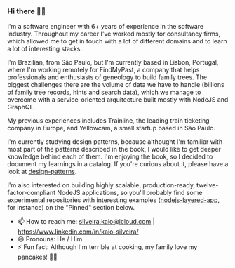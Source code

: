### Hi there 👋🏽

I'm a software engineer with 6+ years of experience in the software industry. Throughout my career I've worked mostly for consultancy firms, which allowed me to get in touch with a lot of different domains and to learn a lot of interesting stacks.

I'm Brazilian, from São Paulo, but I'm currently based in Lisbon, Portugal, where I'm working remotely for FindMyPast, a company that helps professionals and enthusiasts of geneology to build family trees. The biggest challenges there are the volume of data we have to handle (billions of family tree records, hints and search data), which we manage to overcome with a service-oriented arquitecture built mostly with NodeJS and GraphQL.

My previous experiences includes Trainline, the leading train ticketing company in Europe, and Yellowcam, a small startup based in São Paulo.

I'm currently studying design patterns, because althought I'm familiar with most part of the patterns described in the book, I would like to get deeper knowledge behind each of them. I'm enjoying the book, so I decided to document my learnings in a catalog. If you're curious about it, please have a look at [design-patterns](https://github.com/kaiosilveira/design-patterns).

I'm also interested on building highly scalable, production-ready, twelve-factor-compliant NodeJS applications, so you'll probably find some experimental repositories with interesting examples ([nodejs-layered-app](https://github.com/kaiosilveira/nodejs-layered-app), for instance) on the "Pinned" section below.

- 📫 How to reach me: silveira.kaio@icloud.com | https://www.linkedin.com/in/kaio-silveira/
- 😄 Pronouns: He / Him
- ⚡ Fun fact: Although I'm terrible at cooking, my family love my pancakes! 🥞🥞
